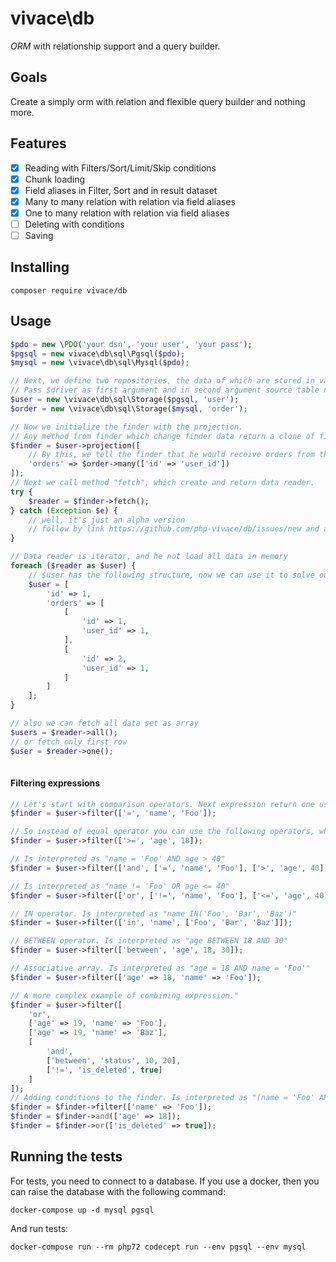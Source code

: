 # vivace\db

_ORM_ with relationship support and a query builder.
## Goals

Create a simply orm with relation and flexible query builder and nothing more.

## Features

- [x] Reading with Filters/Sort/Limit/Skip conditions
- [x] Chunk loading
- [x] Field aliases in Filter, Sort and in result dataset
- [x] Many to many relation with relation via field aliases
- [x] One to many relation with relation via field aliases
- [ ] Deleting with conditions
- [ ] Saving

## Installing

```
composer require vivace/db
```

## Usage

```php
$pdo = new \PDO('your dsn', 'your user', 'your pass');
$pgsql = new vivace\db\sql\Pgsql($pdo);
$mysql = new \vivace\db\sql\Mysql($pdo);

// Next, we define two repositories, the data of which are stored in various repositories
// Pass $driver as first argument and in second argument source table name
$user = new \vivace\db\sql\Storage($pgsql, 'user');
$order = new \vivace\db\sql\Storage($mysql, 'order');

// Now we initialize the finder with the projection.
// Any method from finder which change finder data return a clone of finder
$finder = $user->projection([
    // By this, we tell the finder that he would receive orders from the user
    'orders' => $order->many(['id' => 'user_id'])
]);
// Next we call method "fetch", which create and return data reader.
try {
    $reader = $finder->fetch();
} catch (Exception $e) {
    // well, it's just an alpha version
    // follow by link https://github.com/php-vivace/db/issues/new and ask question
}

// Data reader is iterator, and he not load all data in memory
foreach ($reader as $user) {
    // $user has the following structure, now we can use it to solve our problems
    $user = [
        'id' => 1,
        'orders' => [
            [
                'id' => 1,
                'user_id' => 1,
            ],
            [
                'id' => 2,
                'user_id' => 1,
            ]
        ]
    ];
}

// also we can fetch all data set as array
$users = $reader->all();
// or fetch only first row
$user = $reader->one();
    
```
#### Filtering expressions

```php
// Let's start with comparison operators. Next expression return one user, whose name is "Foo".
$finder = $user->filter(['=', 'name', 'Foo']);

// So instead of equal operator you can use the following operators, which speak for themselves: >,>=,!=, <=, <
$finder = $user->filter(['>=', 'age', 18]);

// Is interpreted as "name = 'Foo' AND age > 40"
$finder = $user->filter(['and', ['=', 'name', 'Foo'], ['>', 'age', 40]]);

// Is interpreted as "name != 'Foo' OR age <= 40"
$finder = $user->filter(['or', ['!=', 'name', 'Foo'], ['<=', 'age', 40]]);

// IN operator. Is interpreted as "name IN('Foo', 'Bar', 'Baz')"
$finder = $user->filter(['in', 'name', ['Foo', 'Bar', 'Baz']]);

// BETWEEN operator. Is interpreted as "age BETWEEN 18 AND 30"
$finder = $user->filter(['between', 'age', 18, 30]);

// Associative array. Is interpreted as "age = 18 AND name = 'Foo'"
$finder = $user->filter(['age' => 18, 'name' => 'Foo']);

// A more complex example of combining expression."
$finder = $user->filter([
    'or',
    ['age' => 19, 'name' => 'Foo'],
    ['age' => 19, 'name' => 'Baz'],
    [
        'and',
        ['between', 'status', 10, 20],
        ['!=', 'is_deleted', true]
    ]
]);
// Adding conditions to the finder. Is interpreted as "(name = 'Foo' AND age = 18) OR is_deleted = true"
$finder = $finder->filter(['name' => 'Foo']);
$finder = $finder->and(['age' => 18]);
$finder = $finder->or(['is_deleted' => true]);

```

## Running the tests

For tests, you need to connect to a database.
If you use a docker, then you can raise the database with the following command:
```
docker-compose up -d mysql pgsql
```
And run tests:
```
docker-compose run --rm php72 codecept run --env pgsql --env mysql
```

